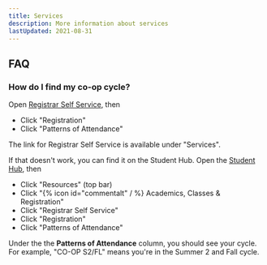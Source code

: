 ```yaml
---
title: Services
description: More information about services
lastUpdated: 2021-08-31
---
```


## FAQ

### How do I find my co-op cycle?

Open [Registrar Self Service](https://nubanner.neu.edu/ssomanager/c/SSB?pkg=twbkwbis.P_GenMenu?name=bmenu.P_StuMainMnu), then

- Click "Registration"
- Click "Patterns of Attendance"

The link for Registrar Self Service is available under "Services".

If that doesn't work, you can find it on the Student Hub. Open the [Student Hub](https://me.northeastern.edu/), then

- Click "Resources" (top bar)
- Click "{% icon id="commentalt" / %} Academics, Classes & Registration"
- Click "Registrar Self Service"
- Click "Registration"
- Click "Patterns of Attendance"

Under the the **Patterns of Attendance** column, you should see your cycle. For example, "CO-OP S2/FL" means you're in the Summer 2 and Fall cycle.
